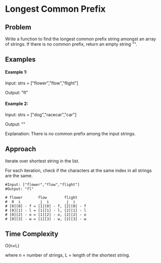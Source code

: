 #  Longest Common Prefix

## Problem

Write a function to find the longest common prefix string amongst an array of strings.
If there is no common prefix, return an empty string "".

## Examples

#### Example 1:

Input: strs = ["flower","flow","flight"]

Output: "fl"

#### Example 2:

Input: strs = ["dog","racecar","car"]

Output: ""

Explanation: There is no common prefix among the input strings.

## Approach

Iterate over shortest string in the list.

For each iteration, check if the characters at the same index in all strings are the same.

    #Input: ["flower","flow","flight"]
    #Output: "fl"

    # flower       flow        flight
    #  0  i         j  i        j  i
    # [0][0] - f = [1][0] - f, [2][0] - f
    # [0][1] - l = [1][1] - l, [2][1] - l
    # [0][2] - o = [1][2] - o, [2][2] - o
    # [0][3] - w = [1][3] - w, [2][3] - w


## Time Complexity
O(n×L)

where
n = number of strings, L = length of the shortest string.